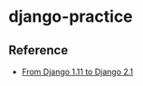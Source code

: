 # django-practice

## Reference

- [From Django 1.11 to Django 2.1](https://ithelp.ithome.com.tw/users/20111829/ironman/1804)
